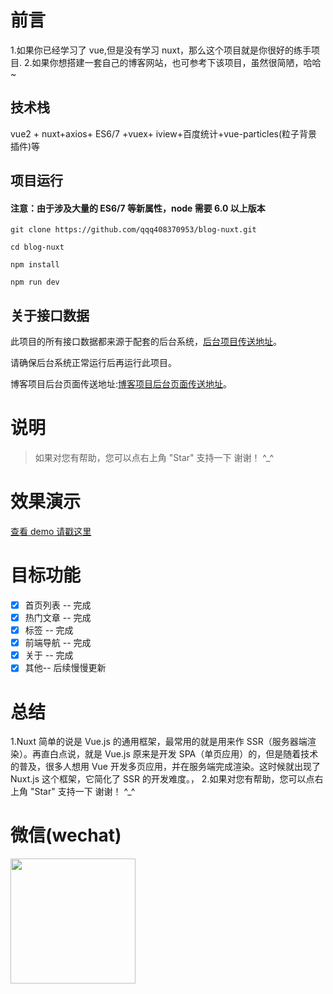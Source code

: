 # 前言

1.如果你已经学习了 vue,但是没有学习 nuxt，那么这个项目就是你很好的练手项目. 
2.如果你想搭建一套自己的博客网站，也可参考下该项目，虽然很简陋，哈哈~

## 技术栈

vue2 + nuxt+axios+ ES6/7 +vuex+ iview+百度统计+vue-particles(粒子背景插件)等

## 项目运行

#### 注意：由于涉及大量的 ES6/7 等新属性，node 需要 6.0 以上版本

```
git clone https://github.com/qqq408370953/blog-nuxt.git  

cd blog-nuxt

npm install

npm run dev

```

## 关于接口数据

此项目的所有接口数据都来源于配套的后台系统，[后台项目传送地址](https://github.com/qqq408370953/blog-node)。

请确保后台系统正常运行后再运行此项目。

博客项目后台页面传送地址:[博客项目后台页面传送地址](https://github.com/qqq408370953/blog-admin)。

# 说明

> 如果对您有帮助，您可以点右上角 "Star" 支持一下 谢谢！ ^\_^

# 效果演示

[查看 demo 请戳这里](http://www.itemsblog.com/)

# 目标功能

- [x] 首页列表 -- 完成
- [x] 热门文章 -- 完成
- [x] 标签 -- 完成
- [x] 前端导航 -- 完成
- [x] 关于 -- 完成
- [x] 其他-- 后续慢慢更新

# 总结

1.Nuxt 简单的说是 Vue.js 的通用框架，最常用的就是用来作 SSR（服务器端渲染）。再直白点说，就是 Vue.js 原来是开发 SPA（单页应用）的，但是随着技术的普及，很多人想用 Vue 开发多页应用，并在服务端完成渲染。这时候就出现了 Nuxt.js 这个框架，它简化了 SSR 的开发难度。， 2.如果对您有帮助，您可以点右上角 "Star" 支持一下 谢谢！ ^\_^
# 微信(wechat)

<img src="http://server.itemsblog.com/uploads/20200910/1599725252459.jpg" width="200" height="200"/>
